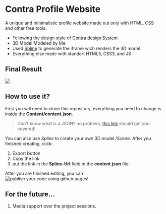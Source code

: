 # Contra Profile Website
A unique and minimalistic profile website made out only with HTML, CSS and other free tools.

 - Following the design style of [Contra design System](https://www.figma.com/community/file/833515051385038928) 
 - 3D Model Modeled by Me 
 - Used [Spline](https://spline.design) to generate the iframe wich renders the 3D model.
-  Everything else made with standart HTML5, CSS3, and JS

## Final Result

![](https://github.com/CordeiroAndre/cordeiroandre.github.io/blob/main/Blob/Demo.gif)

## How to use it? 
First you will need to clone this repository, everything you need to change is inside the **Content/content.json**.
> Don't know what is a JSON? no problem, [this link](https://developers.squarespace.com/what-is-json) should get you covered! 

You can also use *Spline* to create your own 3D model /Scene. After you finished creating, click: 

 1. Export button 
 2. Copy the link 
 3. put the link in the **Spline-Url** field in the **content.json** file.

 After you are finished editing, you can ![publish your code using github pages](https://youtu.be/QyFcl_Fba-k)! 

## For the future...
1. Media support over the project sessions. 
